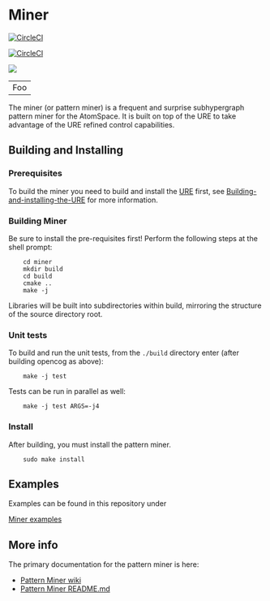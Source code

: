 # Miner

[![CircleCI](https://circleci.com/gh/opencog/miner.svg?style=svg)](https://circleci.com/gh/opencog/miner)

[![CircleCI](https://circleci.com/gh/singnet/miner.svg?style=svg)](https://circleci.com/gh/singnet/miner)

<a href="https://circleci.com/gh/opencog/miner"><img src="https://circleci.com/gh/opencog/miner.svg?style=svg"></a>

<table>
    <tr>
        <td>Foo</td>
    </tr>
</table>

The miner (or pattern miner) is a frequent and surprise subhypergraph
pattern miner for the AtomSpace. It is built on top of the URE to take
advantage of the URE refined control capabilities.

## Building and Installing

### Prerequisites

To build the miner you need to build and install the
[URE](https://wiki.opencog.org/w/URE) first, see
[Building-and-installing-the-URE](https://github.com/opencog/ure#building-and-installing)
for more information.

### Building Miner

Be sure to install the pre-requisites first!
Perform the following steps at the shell prompt:
```
    cd miner
    mkdir build
    cd build
    cmake ..
    make -j
```
Libraries will be built into subdirectories within build, mirroring
the structure of the source directory root.

### Unit tests

To build and run the unit tests, from the `./build` directory enter
(after building opencog as above):
```
    make -j test
```
Tests can be run in parallel as well:
```
    make -j test ARGS=-j4
```

### Install

After building, you must install the pattern miner.
```
    sudo make install
```

## Examples

Examples can be found in this repository under

[Miner examples](examples/miner)

## More info

The primary documentation for the pattern miner is here:

* [Pattern Miner wiki](https://wiki.opencog.org/w/Pattern_miner)
* [Pattern Miner README.md](opencog/miner/README.md)
